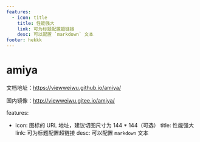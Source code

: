 ```yaml
---
features:
  - icon: title
    title: 性能强大
    link: 可为标题配置超链接
    desc: 可以配置 `markdown` 文本
footer: hekkk
---
```


# amiya

文档地址：https://viewweiwu.github.io/amiya/

国内镜像：http://viewweiwu.gitee.io/amiya/

features:

- icon: 图标的 URL 地址，建议切图尺寸为 144 \* 144（可选）
  title: 性能强大
  link: 可为标题配置超链接
  desc: 可以配置 `markdown` 文本
